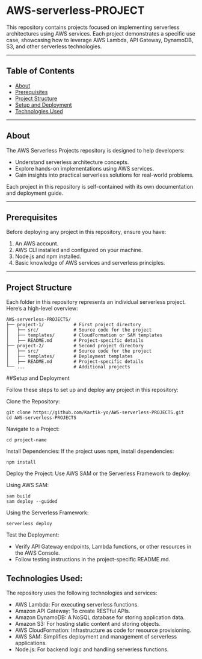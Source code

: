 # AWS-serverless-PROJECT


This repository contains projects focused on implementing serverless architectures using AWS services. Each project demonstrates a specific use case, showcasing how to leverage AWS Lambda, API Gateway, DynamoDB, S3, and other serverless technologies.

---

## Table of Contents
- [About](#about)
- [Prerequisites](#prerequisites)
- [Project Structure](#project-structure)
- [Setup and Deployment](#setup-and-deployment)
- [Technologies Used](#technologies-used)


---

## About
The AWS Serverless Projects repository is designed to help developers:
- Understand serverless architecture concepts.
- Explore hands-on implementations using AWS services.
- Gain insights into practical serverless solutions for real-world problems.

Each project in this repository is self-contained with its own documentation and deployment guide.

---

## Prerequisites
Before deploying any project in this repository, ensure you have:
1. An AWS account.
2. AWS CLI installed and configured on your machine.
3. Node.js and npm installed.
4. Basic knowledge of AWS services and serverless principles.

---

## Project Structure
Each folder in this repository represents an individual serverless project. Here’s a high-level overview:

```plaintext
AWS-serverless-PROJECTS/
├── project-1/           # First project directory
│   ├── src/             # Source code for the project
│   ├── templates/       # CloudFormation or SAM templates
│   ├── README.md        # Project-specific details
├── project-2/           # Second project directory
│   ├── src/             # Source code for the project
│   ├── templates/       # Deployment templates
│   ├── README.md        # Project-specific details
└── ...                  # Additional projects
```
##Setup and Deployment

Follow these steps to set up and deploy any project in this repository:

Clone the Repository:
```
git clone https://github.com/Kartik-yo/AWS-serverless-PROJECTS.git
cd AWS-serverless-PROJECTS
```
Navigate to a Project:
```
cd project-name
```
Install Dependencies: If the project uses npm, install dependencies:
```
npm install
```
Deploy the Project: Use AWS SAM or the Serverless Framework to deploy:

Using AWS SAM:
```
sam build
sam deploy --guided
```
Using the Serverless Framework:
```
serverless deploy
```
Test the Deployment:

- Verify API Gateway endpoints, Lambda functions, or other resources in the AWS Console.
- Follow testing instructions in the project-specific README.md.

## Technologies Used:
The repository uses the following technologies and services:

- AWS Lambda: For executing serverless functions.
- Amazon API Gateway: To create RESTful APIs.
- Amazon DynamoDB: A NoSQL database for storing application data.
- Amazon S3: For hosting static content and storing objects.
- AWS CloudFormation: Infrastructure as code for resource provisioning.
- AWS SAM: Simplifies deployment and management of serverless applications.
- Node.js: For backend logic and handling serverless functions.

